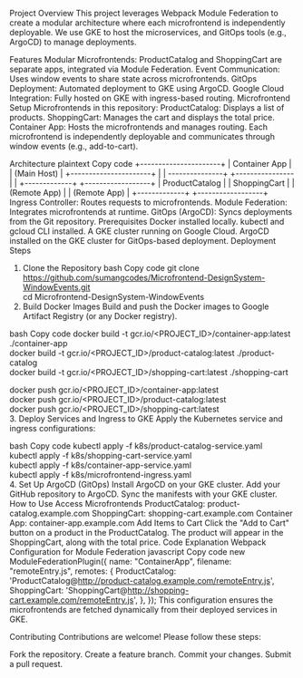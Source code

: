 Project Overview
This project leverages Webpack Module Federation to create a modular architecture where each microfrontend is independently deployable. We use GKE to host the microservices, and GitOps tools (e.g., ArgoCD) to manage deployments.

Features
Modular Microfrontends: ProductCatalog and ShoppingCart are separate apps, integrated via Module Federation.
Event Communication: Uses window events to share state across microfrontends.
GitOps Deployment: Automated deployment to GKE using ArgoCD.
Google Cloud Integration: Fully hosted on GKE with ingress-based routing.
Microfrontend Setup
Microfrontends in this repository:
ProductCatalog: Displays a list of products.
ShoppingCart: Manages the cart and displays the total price.
Container App: Hosts the microfrontends and manages routing.
Each microfrontend is independently deployable and communicates through window events (e.g., add-to-cart).

Architecture
plaintext
Copy code
               +----------------------+
               |   Container App      |
               |    (Main Host)       |
               +----------------------+
                     |        |
      ---------------+        +----------------
     |                                      |
+-------------+                    +------------------+
| ProductCatalog |                |  ShoppingCart     |
|  (Remote App)  |                |   (Remote App)    |
+-------------+                    +------------------+
Ingress Controller: Routes requests to microfrontends.
Module Federation: Integrates microfrontends at runtime.
GitOps (ArgoCD): Syncs deployments from the Git repository.
Prerequisites
Docker installed locally.
kubectl and gcloud CLI installed.
A GKE cluster running on Google Cloud.
ArgoCD installed on the GKE cluster for GitOps-based deployment.
Deployment Steps
1. Clone the Repository
bash
Copy code
git clone https://github.com/sumangcodes/Microfrontend-DesignSystem-WindowEvents.git  
cd Microfrontend-DesignSystem-WindowEvents  
2. Build Docker Images
Build and push the Docker images to Google Artifact Registry (or any Docker registry).

bash
Copy code
docker build -t gcr.io/<PROJECT_ID>/container-app:latest ./container-app  
docker build -t gcr.io/<PROJECT_ID>/product-catalog:latest ./product-catalog  
docker build -t gcr.io/<PROJECT_ID>/shopping-cart:latest ./shopping-cart  

docker push gcr.io/<PROJECT_ID>/container-app:latest  
docker push gcr.io/<PROJECT_ID>/product-catalog:latest  
docker push gcr.io/<PROJECT_ID>/shopping-cart:latest  
3. Deploy Services and Ingress to GKE
Apply the Kubernetes service and ingress configurations:

bash
Copy code
kubectl apply -f k8s/product-catalog-service.yaml  
kubectl apply -f k8s/shopping-cart-service.yaml  
kubectl apply -f k8s/container-app-service.yaml  
kubectl apply -f k8s/microfrontend-ingress.yaml  
4. Set Up ArgoCD (GitOps)
Install ArgoCD on your GKE cluster.
Add your GitHub repository to ArgoCD.
Sync the manifests with your GKE cluster.
How to Use
Access Microfrontends
ProductCatalog: product-catalog.example.com
ShoppingCart: shopping-cart.example.com
Container App: container-app.example.com
Add Items to Cart
Click the "Add to Cart" button on a product in the ProductCatalog.
The product will appear in the ShoppingCart, along with the total price.
Code Explanation
Webpack Configuration for Module Federation
javascript
Copy code
new ModuleFederationPlugin({
  name: "ContainerApp",
  filename: "remoteEntry.js",
  remotes: {
    ProductCatalog: 'ProductCatalog@http://product-catalog.example.com/remoteEntry.js',
    ShoppingCart: 'ShoppingCart@http://shopping-cart.example.com/remoteEntry.js',
  },
});
This configuration ensures the microfrontends are fetched dynamically from their deployed services in GKE.

Contributing
Contributions are welcome! Please follow these steps:

Fork the repository.
Create a feature branch.
Commit your changes.
Submit a pull request.

